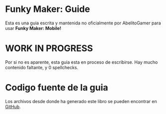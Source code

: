 # Funky Maker: Guide

Esta es una guia escrita y mantenida no oficialmente por AbelitoGamer para usar **Funky Maker: Mobile!**

# WORK IN PROGRESS
Por si no es aparente, esta guia esta en proceso de escribirse. Hay mucho contenido faltante, y 0 spellchecks.

# Codigo fuente de la guia
Los archivos desde donde ha generado este libro se pueden encontrar en [GitHub](https://github.com/AbelitoGamer/Funky-Guide).